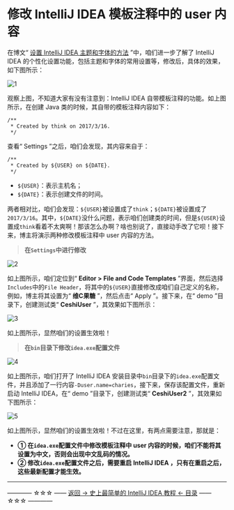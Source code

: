 # 修改 IntelliJ IDEA 模板注释中的 user 内容

在博文“ [设置 IntelliJ IDEA 主题和字体的方法](https://github.com/guobinhit/intellij-idea-tutorial/blob/master/articles-of-idea/theme-and-font.md) ”中，咱们进一步了解了 IntelliJ IDEA 的个性化设置功能，包括主题和字体的常用设置等，修改后，具体的效果，如下图所示：

![1](http://img.blog.csdn.net/20170320114604087?watermark/2/text/aHR0cDovL2Jsb2cuY3Nkbi5uZXQvcXFfMzUyNDY2MjA=/font/5a6L5L2T/fontsize/400/fill/I0JBQkFCMA==/dissolve/70/gravity/SouthEast)

观察上图，不知道大家有没有注意到：IntelliJ IDEA 自带模板注释的功能。如上图所示，在创建 Java 类的时候，其自带的模板注释内容如下：

```
/**
 * Created by think on 2017/3/16.
 */
```
查看“ Settings ”之后，咱们会发现，其内容来自于：

```
/**
 * Created by ${USER} on ${DATE}.
 */
```
 * `${USER}`：表示主机名；
 * `${DATE}`：表示创建文件的时间。

两者相对比，咱们会发现：`${USER}`被设置成了`think`；`${DATE}`被设置成了`2017/3/16`。其中，`${DATE}`没什么问题，表示咱们创建类的时间，但是`${USER}`设置成`think`看着不太爽啊！那该怎么办啊？啥也别说了，直接动手改了它呗！接下来，博主将演示两种修改模板注释中 user 内容的方法。

> **在`Settings`中进行修改**

![2](http://img.blog.csdn.net/20170320120704063?watermark/2/text/aHR0cDovL2Jsb2cuY3Nkbi5uZXQvcXFfMzUyNDY2MjA=/font/5a6L5L2T/fontsize/400/fill/I0JBQkFCMA==/dissolve/70/gravity/SouthEast)

如上图所示，咱们定位到“ **Editor > File and Code Templates** ”界面，然后选择`Includes`中的`File Header`，将其中的`${USER}`直接修改成咱们自己定义的名称，例如，博主将其设置为“ **维C果糖** ”，然后点击“ Apply ”。接下来，在“ demo ”目录下，创建测试类“ **CeshiUser** ”，其效果如下图所示：

![3](http://img.blog.csdn.net/20170320121937446?watermark/2/text/aHR0cDovL2Jsb2cuY3Nkbi5uZXQvcXFfMzUyNDY2MjA=/font/5a6L5L2T/fontsize/400/fill/I0JBQkFCMA==/dissolve/70/gravity/SouthEast)

如上图所示，显然咱们的设置生效啦！

> **在`bin`目录下修改`idea.exe`配置文件**

![4](http://img.blog.csdn.net/20170320121949368?watermark/2/text/aHR0cDovL2Jsb2cuY3Nkbi5uZXQvcXFfMzUyNDY2MjA=/font/5a6L5L2T/fontsize/400/fill/I0JBQkFCMA==/dissolve/70/gravity/SouthEast)

如上图所示，咱们打开了 IntelliJ IDEA 安装目录中`bin`目录下的`idea.exe`配置文件，并且添加了一行内容`-Duser.name=charies`，接下来，保存该配置文件，重新启动 IntelliJ IDEA，在“ demo ”目录下，创建测试类“ **CeshiUser2** ”，其效果如下图所示：

![5](http://img.blog.csdn.net/20170320122503041?watermark/2/text/aHR0cDovL2Jsb2cuY3Nkbi5uZXQvcXFfMzUyNDY2MjA=/font/5a6L5L2T/fontsize/400/fill/I0JBQkFCMA==/dissolve/70/gravity/SouthEast)

如上图所示，显然咱们的设置生效啦！不过在这里，有两点需要注意，那就是：

 - **① 在`idea.exe`配置文件中修改模板注释中 user 内容的时候，咱们不能将其设置为中文，否则会出现中文乱码的情况。**
 - **② 修改`idea.exe`配置文件之后，需要重启 IntelliJ IDEA ，只有在重启之后，这些最新配置才能生效。**



----------
———— ☆☆☆ —— [返回 -> 史上最简单的 IntelliJ IDEA 教程 <- 目录](https://github.com/guobinhit/intellij-idea-tutorial/blob/master/README.md) —— ☆☆☆ ————

